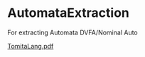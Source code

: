 # AutomataExtraction

For extracting Automata DVFA/Nominal Auto

[TomitaLang.pdf](https://github.com/user-attachments/files/15793439/TomitaLang.pdf)
